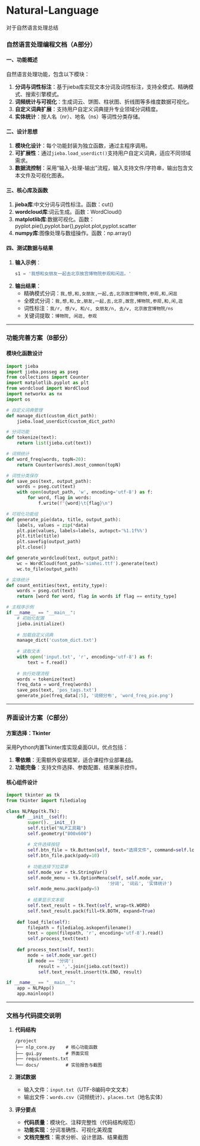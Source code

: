 # Natural-Language
对于自然语言处理总结
### 自然语言处理编程文档（A部分）

#### 一、功能概述
自然语言处理功能，包含以下模块：
1. **分词与词性标注**：基于jieba库实现文本分词及词性标注，支持全模式、精确模式、搜索引擎模式。 
2. **词频统计与可视化**：生成词云、饼图、柱状图、折线图等多维度数据可视化。
3. **自定义词典扩展**：支持用户自定义词典提升专业领域分词精度。
4. **实体统计**：按人名（nr）、地名（ns）等词性分类存储。

#### 二、设计思想
1. **模块化设计**：每个功能封装为独立函数，通过主程序调用。
2. **可扩展性**：通过`jieba.load_userdict()`支持用户自定义词典，适应不同领域需求。
3. **数据流控制**：采用“输入-处理-输出”流程，输入支持文件/字符串，输出包含文本文件及可视化图表。

#### 三、核心库及函数
1. **jieba库**:中文分词与词性标注。函数：cut()    
2. **wordcloud库**:词云生成。函数：WordCloud()   
3. **matplotlib库**:数据可视化。函数：pyplot.pie(),pyplot.bar(),pyplot.plot,pyplot.scatter
4. **numpy库**:图像处理与数组操作。函数：np.array()   

#### 四、测试数据与结果
1. **输入示例**：  
   ```python
   s1 = '我想和女朋友一起去北京故宫博物院参观和闲逛。'
   ```
2. **输出结果**：  
   - 精确模式分词：`我,想,和,女朋友,一起,去,北京故宫博物院,参观,和,闲逛`  
   - 全模式分词：`我,想,和,女,朋友,一起,去,北京,故宫,博物院,参观,和,闲,逛` 
   - 词性标注：`我/r, 想/v, 和/c, 女朋友/n, 去/v, 北京故宫博物院/ns`  
   - 关键词提取：`博物院, 闲逛, 参观`  

---

### 功能完善方案（B部分）

#### 模块化函数设计
```python
import jieba
import jieba.posseg as pseg
from collections import Counter
import matplotlib.pyplot as plt
from wordcloud import WordCloud
import networkx as nx
import os

# 自定义词典管理
def manage_dict(custom_dict_path):
    jieba.load_userdict(custom_dict_path)

# 分词功能
def tokenize(text):
    return list(jieba.cut(text))

# 词频统计
def word_freq(words, topN=20):
    return Counter(words).most_common(topN)

# 词性分类保存
def save_pos(text, output_path):
    words = pseg.cut(text)
    with open(output_path, 'w', encoding='utf-8') as f:
        for word, flag in words:
            f.write(f"{word}\t{flag}\n")

# 可视化功能组
def generate_pie(data, title, output_path):
    labels, values = zip(*data)
    plt.pie(values, labels=labels, autopct='%1.1f%%')
    plt.title(title)
    plt.savefig(output_path)
    plt.close()

def generate_wordcloud(text, output_path):
    wc = WordCloud(font_path='simhei.ttf').generate(text)
    wc.to_file(output_path)

# 实体统计
def count_entities(text, entity_type):
    words = pseg.cut(text)
    return [word for word, flag in words if flag == entity_type]

# 主程序示例
if __name__ == "__main__":
    # 初始化配置
    jieba.initialize()
    
    # 加载自定义词典
    manage_dict('custom_dict.txt')
    
    # 读取文本
    with open('input.txt', 'r', encoding='utf-8') as f:
        text = f.read()
    
    # 执行处理流程
    words = tokenize(text)
    freq_data = word_freq(words)
    save_pos(text, 'pos_tags.txt')
    generate_pie(freq_data[:5], '词频分布', 'word_freq_pie.png')
```

---

### 界面设计方案（C部分）

#### 方案选择：Tkinter
采用Python内置Tkinter库实现桌面GUI，优点包括：
1. **零依赖**：无需额外安装框架，适合课程作业部署[48](@ref)。
2. **功能完备**：支持文件选择、参数配置、结果展示控件。

#### 核心组件设计
```python
import tkinter as tk
from tkinter import filedialog

class NLPApp(tk.Tk):
    def __init__(self):
        super().__init__()
        self.title("NLP工具箱")
        self.geometry("800x600")
        
        # 文件选择按钮
        self.btn_file = tk.Button(self, text="选择文件", command=self.load_file)
        self.btn_file.pack(pady=10)
        
        # 功能选择下拉菜单
        self.mode_var = tk.StringVar()
        self.mode_menu = tk.OptionMenu(self, self.mode_var, 
                                      '分词', '词云', '实体统计')
        self.mode_menu.pack(pady=5)
        
        # 结果显示文本框
        self.text_result = tk.Text(self, wrap=tk.WORD)
        self.text_result.pack(fill=tk.BOTH, expand=True)
    
    def load_file(self):
        filepath = filedialog.askopenfilename()
        text = open(filepath, 'r', encoding='utf-8').read()
        self.process_text(text)
    
    def process_text(self, text):
        mode = self.mode_var.get()
        if mode == '分词':
            result = ','.join(jieba.cut(text))
            self.text_result.insert(tk.END, result)

if __name__ == "__main__":
    app = NLPApp()
    app.mainloop()
```

---

### 文档与代码提交说明
1. **代码结构**  
   ```
   /project
   ├── nlp_core.py    # 核心功能函数
   ├── gui.py         # 界面实现
   ├── requirements.txt
   └── docs/          # 实验报告与截图
   ```

2. **测试数据**  
   - 输入文件：`input.txt`（UTF-8编码中文文本）
   - 输出文件：`words.csv`（词频统计）、`places.txt`（地名实体）

3. **评分要点**  
   - **代码质量**：模块化、注释完整性（代码结构规范）  
   - **功能实现**：分词准确性、可视化美观度  
   - **文档完整性**：需求分析、设计思路、结果截图  

